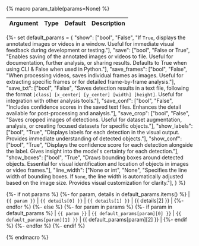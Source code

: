 {% macro param_table(params=None) %}

| Argument | Type | Default | Description |
| -------- | ---- | ------- | ----------- |

{%- set default_params = {
    "show": ["bool", "False", "If `True`, displays the annotated images or videos in a window. Useful for immediate visual feedback during development or testing."],
    "save": ["bool", "False or True", "Enables saving of the annotated images or videos to file. Useful for documentation, further analysis, or sharing results. Defaults to True when using CLI & False when used in Python."],
    "save_frames": ["bool", "False", "When processing videos, saves individual frames as images. Useful for extracting specific frames or for detailed frame-by-frame analysis."],
    "save_txt": ["bool", "False", "Saves detection results in a text file, following the format `[class] [x_center] [y_center] [width] [height]`. Useful for integration with other analysis tools."],
    "save_conf": ["bool", "False", "Includes confidence scores in the saved text files. Enhances the detail available for post-processing and analysis."],
    "save_crop": ["bool", "False", "Saves cropped images of detections. Useful for dataset augmentation, analysis, or creating focused datasets for specific objects."],
    "show_labels": ["bool", "True", "Displays labels for each detection in the visual output. Provides immediate understanding of detected objects."],
    "show_conf": ["bool", "True", "Displays the confidence score for each detection alongside the label. Gives insight into the model's certainty for each detection."],
    "show_boxes": ["bool", "True", "Draws bounding boxes around detected objects. Essential for visual identification and location of objects in images or video frames."],
    "line_width": ["None or int", "None", "Specifies the line width of bounding boxes. If `None`, the line width is automatically adjusted based on the image size. Provides visual customization for clarity."],
} %}

{%- if not params %}
{%- for param, details in default_params.items() %}
| `{{ param }}` | `{{ details[0] }}` | `{{ details[1] }}` | {{ details[2] }} |
{%- endfor %}
{%- else %}
{%- for param in params %}
{%- if param in default_params %}
| `{{ param }}` | `{{ default_params[param][0] }}` | `{{ default_params[param][1] }}` | {{ default_params[param][2] }} |
{%- endif %}
{%- endfor %}
{%- endif %}

{% endmacro %}
